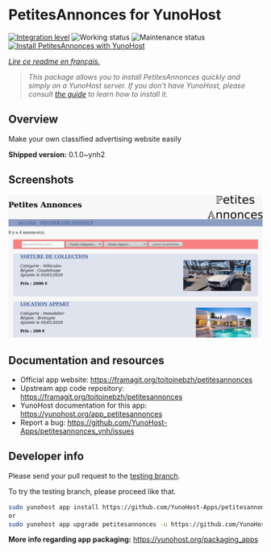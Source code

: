 <!--
N.B.: This README was automatically generated by https://github.com/YunoHost/apps/tree/master/tools/README-generator
It shall NOT be edited by hand.
-->

# PetitesAnnonces for YunoHost

[![Integration level](https://dash.yunohost.org/integration/petitesannonces.svg)](https://dash.yunohost.org/appci/app/petitesannonces) ![Working status](https://ci-apps.yunohost.org/ci/badges/petitesannonces.status.svg) ![Maintenance status](https://ci-apps.yunohost.org/ci/badges/petitesannonces.maintain.svg)  
[![Install PetitesAnnonces with YunoHost](https://install-app.yunohost.org/install-with-yunohost.svg)](https://install-app.yunohost.org/?app=petitesannonces)

*[Lire ce readme en français.](./README_fr.md)*

> *This package allows you to install PetitesAnnonces quickly and simply on a YunoHost server.
If you don't have YunoHost, please consult [the guide](https://yunohost.org/#/install) to learn how to install it.*

## Overview

Make your own classified advertising website easily

**Shipped version:** 0.1.0~ynh2

## Screenshots

![Screenshot of PetitesAnnonces](./doc/screenshots/demo.png)

## Documentation and resources

* Official app website: <https://framagit.org/toitoinebzh/petitesannonces>
* Upstream app code repository: <https://framagit.org/toitoinebzh/petitesannonces>
* YunoHost documentation for this app: <https://yunohost.org/app_petitesannonces>
* Report a bug: <https://github.com/YunoHost-Apps/petitesannonces_ynh/issues>

## Developer info

Please send your pull request to the [testing branch](https://github.com/YunoHost-Apps/petitesannonces_ynh/tree/testing).

To try the testing branch, please proceed like that.

``` bash
sudo yunohost app install https://github.com/YunoHost-Apps/petitesannonces_ynh/tree/testing --debug
or
sudo yunohost app upgrade petitesannonces -u https://github.com/YunoHost-Apps/petitesannonces_ynh/tree/testing --debug
```

**More info regarding app packaging:** <https://yunohost.org/packaging_apps>
